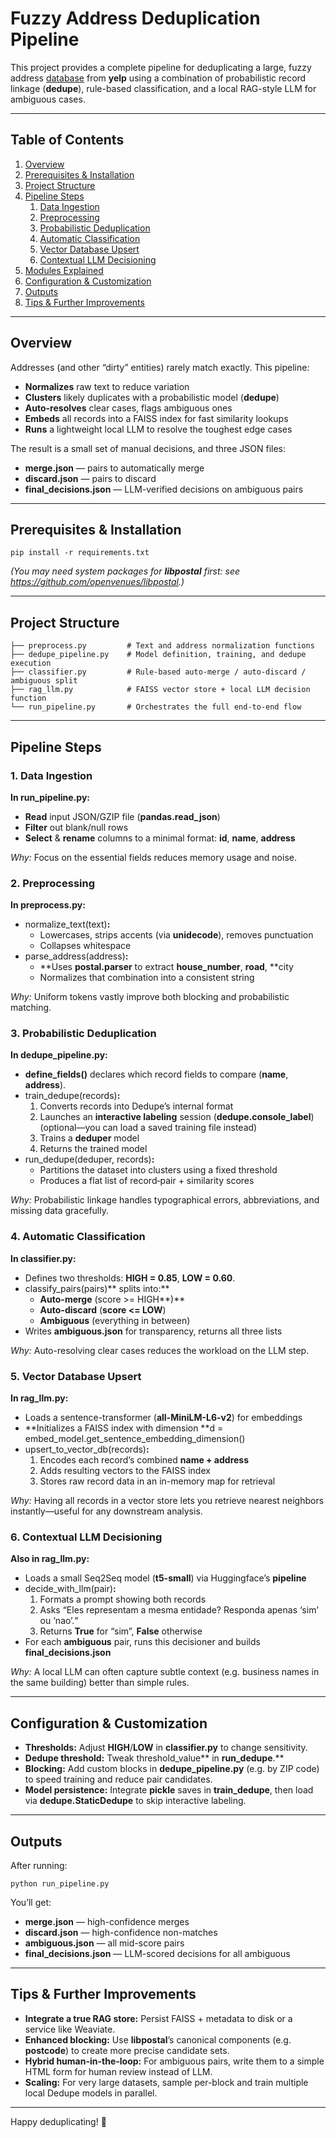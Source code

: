# **Fuzzy Address Deduplication Pipeline**

This project provides a complete pipeline for deduplicating a large, fuzzy address [database](https://www.kaggle.com/datasets/yelp-dataset/yelp-dataset) from **yelp** using a combination of probabilistic record linkage (**dedupe**), rule-based classification, and a local RAG-style LLM for ambiguous cases.

---

## **Table of Contents**

1. [Overview](#overview)
2. [Prerequisites &amp; Installation](#prerequisites--installation)
3. [Project Structure](#project-structure)
4. [Pipeline Steps](#pipeline-steps)
   1. [Data Ingestion](#1-data-ingestion)
   2. [Preprocessing](#2-preprocessing)
   3. [Probabilistic Deduplication](#3-probabilistic-deduplication)
   4. [Automatic Classification](#4-automatic-classification)
   5. [Vector Database Upsert](#5-vector-database-upsert)
   6. [Contextual LLM Decisioning](#6-contextual-llm-decisioning)
5. [Modules Explained](#modules-explained)
6. [Configuration &amp; Customization](#configuration--customization)
7. [Outputs](#outputs)
8. [Tips &amp; Further Improvements](#tips--further-improvements)

---

## **Overview**

Addresses (and other “dirty” entities) rarely match exactly. This pipeline:

* **Normalizes** raw text to reduce variation
* **Clusters** likely duplicates with a probabilistic model (**dedupe**)
* **Auto-resolves** clear cases, flags ambiguous ones
* **Embeds** all records into a FAISS index for fast similarity lookups
* **Runs** a lightweight local LLM to resolve the toughest edge cases

The result is a small set of manual decisions, and three JSON files:

* **merge.json** — pairs to automatically merge
* **discard.json** — pairs to discard
* **final_decisions.json** — LLM-verified decisions on ambiguous pairs

---

## **Prerequisites & Installation**

```
pip install -r requirements.txt
```

*(You may need system packages for **libpostal** first: see https://github.com/openvenues/libpostal.)*

---

## **Project Structure**

```
├── preprocess.py         # Text and address normalization functions
├── dedupe_pipeline.py    # Model definition, training, and dedupe execution
├── classifier.py         # Rule-based auto-merge / auto-discard / ambiguous split
├── rag_llm.py            # FAISS vector store + local LLM decision function
└── run_pipeline.py       # Orchestrates the full end-to-end flow
```

---

## **Pipeline Steps**

### **1. Data Ingestion**

**In **run_pipeline.py**:**

* **Read** input JSON/GZIP file (**pandas.read_json**)
* **Filter** out blank/null rows
* **Select** & **rename** columns to a minimal format: **id**, **name**, **address**

*Why:* Focus on the essential fields reduces memory usage and noise.

### **2. Preprocessing**

**In **preprocess.py**:**

* normalize_text(text)**:**
  * Lowercases, strips accents (via **unidecode**), removes punctuation
  * Collapses whitespace
* parse_address(address)**:**
  * **Uses **postal.parser** to extract **house_number**, **road**, **city
  * Normalizes that combination into a consistent string

*Why:* Uniform tokens vastly improve both blocking and probabilistic matching.

### **3. Probabilistic Deduplication**

**In **dedupe_pipeline.py**:**

* **define_fields()** declares which record fields to compare (**name**, **address**).
* train_dedupe(records)**:**
  1. Converts records into Dedupe’s internal format
  2. Launches an **interactive labeling** session (**dedupe.console_label**) (optional—you can load a saved training file instead)
  3. Trains a **deduper** model
  4. Returns the trained model
* run_dedupe(deduper, records)**:**
  * Partitions the dataset into clusters using a fixed threshold
  * Produces a flat list of record‐pair + similarity scores

*Why:* Probabilistic linkage handles typographical errors, abbreviations, and missing data gracefully.

### **4. Automatic Classification**

**In **classifier.py**:**

* Defines two thresholds: **HIGH = 0.85**, **LOW = 0.60**.
* classify_pairs(pairs)** splits into:**
  * **Auto-merge** (score >= HIGH**)**
  * **Auto-discard** (**score <= LOW**)
  * **Ambiguous** (everything in between)
* Writes **ambiguous.json** for transparency, returns all three lists

*Why:* Auto-resolving clear cases reduces the workload on the LLM step.

### **5. Vector Database Upsert**

**In **rag_llm.py**:**

* Loads a sentence-transformer (**all-MiniLM-L6-v2**) for embeddings
* **Initializes a FAISS index with dimension **d = embed_model.get_sentence_embedding_dimension()
* upsert_to_vector_db(records)**:**
  1. Encodes each record’s combined **name + address**
  2. Adds resulting vectors to the FAISS index
  3. Stores raw record data in an in-memory map for retrieval

*Why:* Having all records in a vector store lets you retrieve nearest neighbors instantly—useful for any downstream analysis.

### **6. Contextual LLM Decisioning**

**Also in **rag_llm.py**:**

* Loads a small Seq2Seq model (**t5-small**) via Huggingface’s **pipeline**
* decide_with_llm(pair)**:**
  1. Formats a prompt showing both records
  2. Asks “Eles representam a mesma entidade? Responda apenas ‘sim’ ou ‘nao’.“
  3. Returns **True** for “sim”, **False** otherwise
* For each **ambiguous** pair, runs this decisioner and builds **final_decisions.json**

*Why:* A local LLM can often capture subtle context (e.g. business names in the same building) better than simple rules.

---

## **Configuration & Customization**

* **Thresholds:** Adjust **HIGH**/**LOW** in **classifier.py** to change sensitivity.
* **Dedupe threshold:** Tweak threshold_value** in **run_dedupe**.**
* **Blocking:** Add custom blocks in **dedupe_pipeline.py** (e.g. by ZIP code) to speed training and reduce pair candidates.
* **Model persistence:** Integrate **pickle** saves in **train_dedupe**, then load via **dedupe.StaticDedupe** to skip interactive labeling.

---

## **Outputs**

After running:

```
python run_pipeline.py
```

You’ll get:

* **merge.json** — high-confidence merges
* **discard.json** — high-confidence non-matches
* **ambiguous.json** — all mid-score pairs
* **final_decisions.json** — LLM-scored decisions for all ambiguous

---

## **Tips & Further Improvements**

* **Integrate a true RAG store:** Persist FAISS + metadata to disk or a service like Weaviate.
* **Enhanced blocking:** Use **libpostal**’s canonical components (e.g. **postcode**) to create more precise candidate sets.
* **Hybrid human-in-the-loop:** For ambiguous pairs, write them to a simple HTML form for human review instead of LLM.
* **Scaling:** For very large datasets, sample per-block and train multiple local Dedupe models in parallel.

---

Happy deduplicating! 🚀
